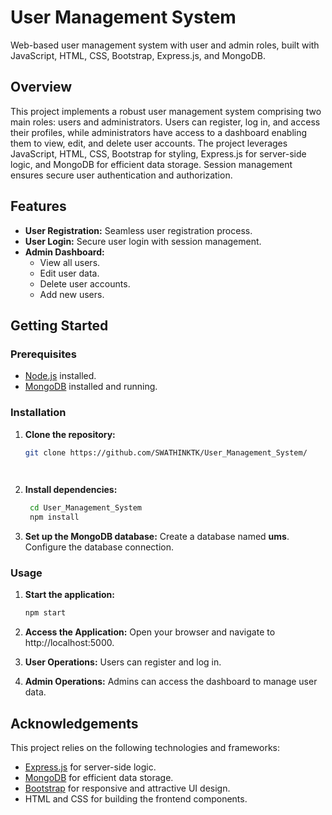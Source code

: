 # User Management System

Web-based user management system with user and admin roles, built with JavaScript, HTML, CSS, Bootstrap, Express.js, and MongoDB.

## Overview

This project implements a robust user management system comprising two main roles: users and administrators. Users can register, log in, and access their profiles, while administrators have access to a dashboard enabling them to view, edit, and delete user accounts. The project leverages JavaScript, HTML, CSS, Bootstrap for styling, Express.js for server-side logic, and MongoDB for efficient data storage. Session management ensures secure user authentication and authorization.

## Features

- **User Registration:** Seamless user registration process.
- **User Login:** Secure user login with session management.
- **Admin Dashboard:**
  - View all users.
  - Edit user data.
  - Delete user accounts.
  - Add new users.

## Getting Started

### Prerequisites

- [Node.js](https://nodejs.org/) installed.
- [MongoDB](https://www.mongodb.com/) installed and running.

### Installation

1. **Clone the repository:**

   ```bash
   git clone https://github.com/SWATHINKTK/User_Management_System/

  
2. **Install dependencies:**

    ```bash
     cd User_Management_System
     npm install


3. **Set up the MongoDB database:**
      Create a database named ****ums****.
      Configure the database connection.


### Usage
1. **Start the application:**
   ```bash
   npm start
   
2. **Access the Application:**
        Open your browser and navigate to http://localhost:5000.

3. **User Operations:**
         Users can register and log in.

4. **Admin Operations:**
        Admins can access the dashboard to manage user data.


## Acknowledgements

This project relies on the following technologies and frameworks:

- [Express.js](https://expressjs.com/) for server-side logic.
- [MongoDB](https://www.mongodb.com/) for efficient data storage.
- [Bootstrap](https://getbootstrap.com/) for responsive and attractive UI design.
- HTML and CSS for building the frontend components.

  
